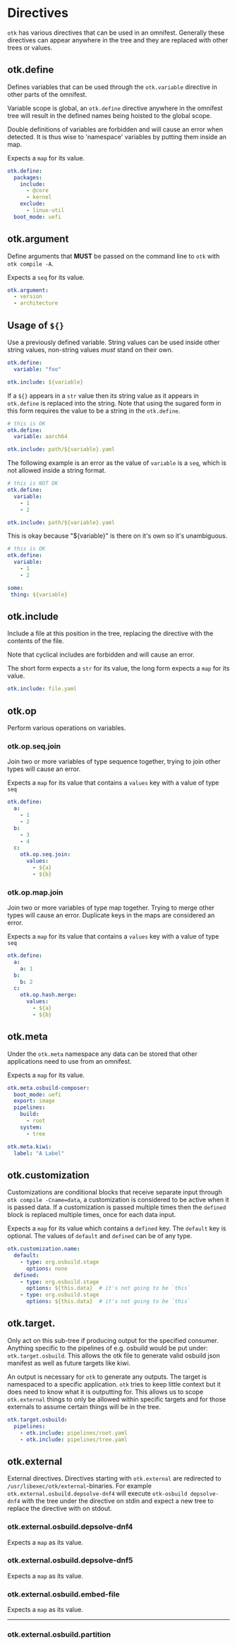 # Directives

`otk` has various directives that can be used in an omnifest. Generally these
directives can appear anywhere in the tree and they are replaced with other
trees or values.

## otk.define

Defines variables that can be used through the `otk.variable` directive in
other parts of the omnifest.

Variable scope is global, an `otk.define` directive anywhere in the omnifest
tree will result in the defined names being hoisted to the global scope.

Double definitions of variables are forbidden and will cause an error when
detected. It is thus wise to 'namespace' variables by putting them inside an
map.

Expects a `map` for its value.

```yaml
otk.define:
  packages:
    include:
      - @core
      - kernel
    exclude:
      - linux-util
  boot_mode: uefi
```

## otk.argument

Define arguments that **MUST** be passed on the command line to `otk` with
`otk compile -A`.

Expects a `seq` for its value.

```yaml
otk.argument:
  - version
  - architecture
```

## Usage of `${}`

Use a previously defined variable. String values can be used inside other
string values, non-string values *must* stand on their own.

```yaml
otk.define:
  variable: "foo"

otk.include: ${variable}
```

If a `${}` appears in a `str` value then its string value as it appears
in `otk.define` is replaced into the string. Note that using the sugared form
in this form requires the value to be a string in the `otk.define`. 

```yaml
# this is OK
otk.define:
  variable: aarch64

otk.include: path/${variable}.yaml
```

The following example is an error as the value of `variable` is a `seq`, which
is not allowed inside a string format.

```yaml
# this is NOT OK
otk.define:
  variable:
    - 1
    - 2

otk.include: path/${variable}.yaml
```

This is okay because "${variable}" is there on it's own so it's unambiguous.
```yaml
# this is OK
otk.define:
  variable:
    - 1
    - 2

some:
 thing: ${variable}
```

## otk.include

Include a file at this position in the tree, replacing the directive with the
contents of the file.

Note that cyclical includes are forbidden and will cause an error.

The short form expects a `str` for its value, the long form expects a `map` for
its value.

```yaml
otk.include: file.yaml
```

## otk.op

Perform various operations on variables.

### otk.op.seq.join

Join two or more variables of type sequence together, trying to join other types
will cause an error.

Expects a `map` for its value that contains a `values` key with a value of type
`seq`

```yaml
otk.define:
  a:
    - 1
    - 2
  b:
    - 3
    - 4
  c:
    otk.op.seq.join:
      values:
        - ${a}
        - ${b}
```

### otk.op.map.join

Join two or more variables of type map together. Trying to merge other types
will cause an error. Duplicate keys in the maps are considered an error.

Expects a `map` for its value that contains a `values` key with a value of type
`seq`

```yaml
otk.define:
  a:
    a: 1
  b:
    b: 2
  c:
    otk.op.hash.merge:
      values:
        - ${a}
        - ${b}
```

## otk.meta

Under the `otk.meta` namespace any data can be stored that other applications
need to use from an omnifest.

Expects a `map` for its value.

```yaml
otk.meta.osbuild-composer:
  boot_mode: uefi
  export: image
  pipelines:
    build:
      - root
    system:
      - tree

otk.meta.kiwi:
  label: "A Label"
```

## otk.customization

Customizations are conditional blocks that receive separate input through
`otk compile -Cname=data`, a customization is considered to be active when it
is passed data. If a customization is passed multiple times then the `defined`
block is replaced multiple times, once for each data input.

Expects a `map` for its value which contains a `defined` key. The `default` key
is optional. The values of `default` and `defined` can be of any type.

```yaml
otk.customization.name:
  default:
    - type: org.osbuild.stage
      options: none
  defined:
    - type: org.osbuild.stage
      options: ${this.data}  # it's not going to be `this`
    - type: org.osbuild.stage
      options: ${this.data}  # it's not going to be `this`
```

## otk.target.<consumer>

Only act on this sub-tree if producing output for the specified consumer.
Anything specific to the pipelines of e.g. osbuild would be put under:
`otk.target.osbuild`. This allows the otk file to generate valid osbuild
json manifest as well as future targets like kiwi.

An output is necessary for `otk` to generate any outputs. The target
is namespaced to a specific application. `otk` tries to keep little
context but it does need to know what it is outputting for. This
allows us to scope `otk.external` things to only be allowed within
specific targets and for those externals to assume certain things will
be in the tree.

```yaml
otk.target.osbuild:
  pipelines:
    - otk.include: pipelines/root.yaml
    - otk.include: pipelines/tree.yaml
```

## otk.external

External directives. Directives starting with `otk.external` are redirected
to `/usr/libexec/otk/external`-binaries. For example
`otk.external.osbuild.depsolve-dnf4` will execute `otk-osbuild depsolve-dnf4`
with the tree under the directive on stdin and expect a new tree to replace
the directive with on stdout.

### otk.external.osbuild.depsolve-dnf4

Expects a `map` as its value.

### otk.external.osbuild.depsolve-dnf5

Expects a `map` as its value.

### otk.external.osbuild.embed-file

Expects a `map` as its value.

---

### otk.external.osbuild.partition
